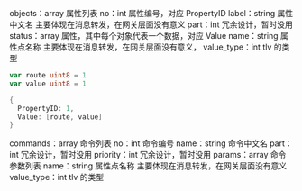 objects：array 属性列表
  no：int 属性编号，对应 PropertyID
  label：string 属性中文名 主要体现在消息转发，在网关层面没有意义
  part：int 冗余设计，暂时没用
  status：array 属性，其中每个对象代表一个数据，对应 Value
    name：string 属性点名称 主要体现在消息转发，在网关层面没有意义，
    value_type：int tlv 的类型

```go
var route uint8 = 1
var value uint8 = 1

{
  PropertyID: 1,
  Value: [route, value]
}
```

commands：array 命令列表
  no：int 命令编号
  name：string 命令中文名
  part：int 冗余设计，暂时没用
  priority：int 冗余设计，暂时没用
  params：array 命令参数列表
    name：string 属性点名称 主要体现在消息转发，在网关层面没有意义
    value_type：int tlv 的类型